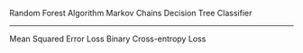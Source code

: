 
Random Forest Algorithm
Markov Chains
Decision Tree Classifier

---
Mean Squared Error Loss
Binary Cross-entropy Loss

